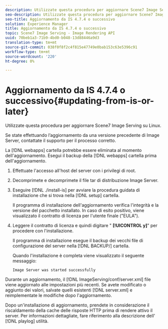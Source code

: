 ```yaml
---
description: Utilizzate questa procedura per aggiornare Scene7 Image Serving su Linux.
seo-description: Utilizzate questa procedura per aggiornare Scene7 Image Serving su Linux.
seo-title: Aggiornamento da IS 4.7.4 o successivo
solution: Experience Manager
title: Aggiornamento da IS 4.7.4 o successivo
topic: Scene7 Image Serving - Image Rendering API
uuid: 70beb1a3-71b9-4bd0-b048-13d88446a9d3
translation-type: tm+mt
source-git-commit: 038f0f8f2c4f815e47749e0bab153c63e5396c91
workflow-type: tm+mt
source-wordcount: '220'
ht-degree: 0%

---
```



# Aggiornamento da IS 4.7.4 o successivo{#updating-from-is-or-later}

Utilizzate questa procedura per aggiornare Scene7 Image Serving su Linux.

Se state effettuando l’aggiornamento da una versione precedente di Image Server, contattate il supporto per il processo corretto.

La [!DNL webapps] cartella potrebbe essere eliminata al momento dell&#39;aggiornamento. Esegui il backup della [!DNL webapps] cartella prima dell&#39;aggiornamento.

1. Effettuate l&#39;accesso all&#39;host del server con i privilegi di root.
1. Decomprimete e decomprimete il file tar di distribuzione Image Server.
1. Eseguire [!DNL ./install-is] per avviare la procedura guidata di installazione che si trova nella [!DNL setup] cartella.

   Il programma di installazione dell&#39;aggiornamento verifica l&#39;integrità e la versione del pacchetto installato. In caso di esito positivo, viene visualizzato il contratto di licenza per l&#39;utente finale (&quot;EULA&quot;).
1. Leggere il contratto di licenza e quindi digitare &quot; **[!UICONTROL y]**&quot; per procedere con l&#39;installazione.

   Il programma di installazione esegue il backup dei vecchi file di configurazione del server nella [!DNL BACKUP/] cartella.

   Quando l&#39;installazione è completa viene visualizzato il seguente messaggio:

   `Image Server was started successfully`

Durante un aggiornamento, il [!DNL ImageServing/conf/server.xml] file viene aggiornato alle impostazioni più recenti. Se avete modificato o aggiunto dei valori, salvate quelli esistenti [!DNL server.xml] e reimplementate le modifiche dopo l&#39;aggiornamento.

Dopo un&#39;installazione di aggiornamento, prendete in considerazione il riscaldamento della cache delle risposte HTTP prima di rendere attivo il server. Per informazioni dettagliate, fare riferimento alla descrizione dell&#39; [!DNL playlog] utilità.
